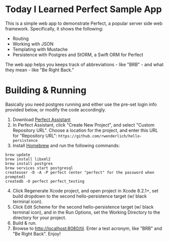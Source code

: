 # Today I Learned Perfect Sample App

This is a simple web app to demonstrate Perfect, a popular server side web framework. Specifically, it shows the following:

* Routing
* Working with JSON
* Templating with Mustache
* Persistence with Postgres and StORM, a Swift ORM for Perfect

The web app helps you keeps track of abbreviations - like "BRB" - and what they mean - like "Be Right Back."

# Building & Running

Basically you need postgres running and either use the pre-set login info provided below, or modify the code accordingly.

1. Download [Perfect Assistant](http://perfect.org/en/assistant/) 
2. In Perfect Assistant, click "Create New Project", and select "Custom Repository URL". Choose a location for the project, and enter this URL for "Repository URL": `https://github.com/rwenderlich/hello-persistence`
3. Install [Homebrew](http://brew.sh) and run the following commands:

  ```
  brew update
  brew install libxml2
  brew install postgres
  brew services start postgresql
  createuser -D -A -P perfect (enter "perfect" for the password when prompted)
  createdb -O perfect perfect_testing
  ```

4. Click Regenerate Xcode project, and open project in Xcode 8.2.1+, set build dropdown to the second hello-persistence target (w/ black terminal icon).
5. Click Edit Scheme for the second hello-persistence target (w/ black terminal icon), and in the Run Options, set the Working Directory to the directory for your project.
6. Build & run.
7. Browse to [http://localhost:8080/til](http://localhost:8080/til). Enter a test acronym, like "BRB" and "Be Right Back". Enjoy!




